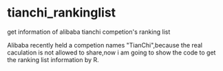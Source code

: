 # tianchi_rankinglist
get information of alibaba tianchi competion's ranking list 

Alibaba recently held a competion names "TianChi",because the real caculation is not allowed to share,now i am going to show the code to get the ranking list information by R.



